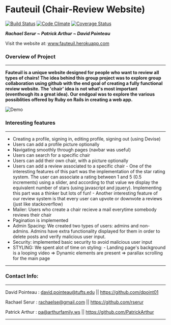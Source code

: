 Fauteuil (Chair-Review Website)
============
[![Build Status](https://travis-ci.org/LaunchAcademy/fauteuil.svg?branch=master)](https://travis-ci.org/LaunchAcademy/fauteuil) [![Code Climate](https://codeclimate.com/github/LaunchAcademy/fauteuil.png)](https://codeclimate.com/github/LaunchAcademy/fauteuil) [![Coverage Status](https://coveralls.io/repos/LaunchAcademy/fauteuil/badge.png)](https://coveralls.io/r/LaunchAcademy/fauteuil)

_**Rachael Serur ~ Patrick Arthur ~ David Pointeau**_

Visit the website at:  www.fauteuil.herokuapp.com 

### Overview of Project

---

**Fauteuil is a unique website designed for people who want to review all types of chairs! The idea behind this group project was to explore group collaboration using github with the end goal of creating a fully functional review website. The 'chair' idea is not what's most important (eventhough its a great idea). Our endgoal was to explore the various possiblities offered by Ruby on Rails in creating a web app.**

![Demo](/fauteuil_var/fauteuil.gif)

### Interesting features

---


- Creating a profile, signing in, editing profile, signing out (using Devise)
- Users can add a profile picture optionally
- Navigating smoothly through pages (navbar was useful)
- Users can search for a specific chair
- Users can add their own chair, with a picture optionally
- Users can add a review associated to a specific chair
      - One of the interesting features of this part was the implementation of the star rating system. 
         The user can associate a rating between 1 and 5 (0.5 increments) using a slider, and according to that value
         we display the equivalent number of stars (using javascript and jquery). Implementing this part was a thinker          but lots of fun!
      - Another interesting feature of our review system is that every user can upvote or downvote a reviews 
         (just like stackoverflow)
- Mailer: Users who create a chair recieve a mail everytime somebody reviews their chair
- Pagination is implemented
- Admin Spacing: We created two types of users: admins and non-admins. Admins have extra functionality displayed for
  them in order to delete posts and verify malicious user input. 
- Security: implemented basic security to avoid malicious user input
- STYLING: We spent alot of time on styling:
      - Landing page's background is a looping video
      => Dynamic elements are present
      => parallax scrolling for the main page

---

### Contact Info:

---

David Pointeau : david.pointeau@tufts.edu || https://github.com/dpoint01

Rachael Serur : rachaelse@gmail.com || https://github.com/rserur

Patrick Arthur : pa@arthurfamily.ws || https://github.com/PatrickArthur

---
